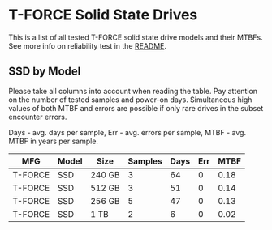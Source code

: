 T-FORCE Solid State Drives
==========================

This is a list of all tested T-FORCE solid state drive models and their MTBFs. See
more info on reliability test in the [README](https://github.com/bsdhw/SMART).

SSD by Model
------------

Please take all columns into account when reading the table. Pay attention on the
number of tested samples and power-on days. Simultaneous high values of both MTBF
and errors are possible if only rare drives in the subset encounter errors.

Days - avg. days per sample,
Err  - avg. errors per sample,
MTBF - avg. MTBF in years per sample.

| MFG       | Model              | Size   | Samples | Days  | Err   | MTBF |
|-----------|--------------------|--------|---------|-------|-------|------|
| T-FORCE   | SSD                | 240 GB | 3       | 64    | 0     | 0.18   |
| T-FORCE   | SSD                | 512 GB | 3       | 51    | 0     | 0.14   |
| T-FORCE   | SSD                | 256 GB | 5       | 47    | 0     | 0.13   |
| T-FORCE   | SSD                | 1 TB   | 2       | 6     | 0     | 0.02   |
